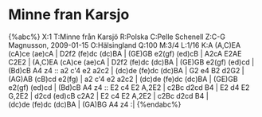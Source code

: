 # Minne fran Karsjo

{%abc%}
X:1
T:Minne från Karsjö
R:Polska
C:Pelle Schenell
Z:C-G Magnusson, 2009-01-15
O:Hälsingland
Q:100
M:3/4
L:1/16
K:A
(A,C)EA (cA)ce (ae)cA | D2f2 (fe)dc (dc)BA | (GE)GB e2(gf) (ed)cB | A2cA E2AE C2E2 |
(A,C)EA (cA)ce (ae)cA | D2f2 (fe)dc (dc)BA | (GE)GB e2(gf) (ed)cd | (Bd)cB A4 z4 ::
a2 c'4 e2 a2c2 | (dc)de (fe)dc (dc)BA | G2 e4 B2 d2G2 | (AG)AB (cB)cd e2(fg) | a2 c'4 e2 a2c2 |
(dc)de (fe)dc (dc)BA | (GE)GB e2(gf) (ed)cd | (Bd)cB A4 z4 :: E2 c4 E2 A,2E2 | c2Bc d2cd B4 |
E2 d4 E2 G,2E2 | d2cd (ed)cB c2A2 | E2 c4 E2 A,2E2 | c2Bc d2cd B4 |\
(dc)de (fe)dc (dc)BA | (GA)BG A4 z4 :|
{%endabc%}

